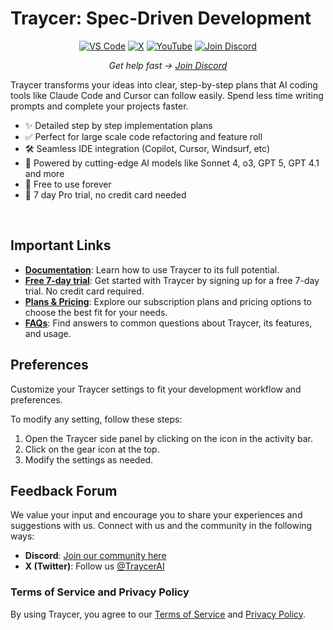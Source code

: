 # Traycer: Spec-Driven Development

<p align="center">
  <a href="https://marketplace.visualstudio.com/items?itemName=Traycer.traycer-vscode"><img src="https://img.shields.io/visual-studio-marketplace/v/Traycer.traycer-vscode.svg?label=VS%20Code&color=%23007ACC&style=flat&logo=visualstudiocode&logoColor=white" alt="VS Code"></a>
  <a href="https://x.com/TraycerAI"><img src="https://img.shields.io/badge/TraycerAI-000000?style=flat&logo=x&logoColor=white" alt="X"></a>
  <a href="https://youtube.com/@TraycerAI?feature=shared"><img src="https://img.shields.io/badge/YouTube-FF0000?style=flat&logo=youtube&logoColor=white" alt="YouTube"></a>
  <a href="https://traycer.ai/discord"><img src="https://img.shields.io/badge/Join%20Discord-5865F2?style=flat&logo=discord&logoColor=white" alt="Join Discord"></a>
</p>
<p align="center">
  <em>Get help fast → <a href="https://traycer.ai/discord">Join Discord</a></em>
</p>

Traycer transforms your ideas into clear, step-by-step plans that AI coding tools like Claude Code and Cursor can follow easily. Spend less time writing prompts and complete your projects faster.

- ✨ Detailed step by step implementation plans
- ✅ Perfect for large scale code refactoring and feature roll
- 🛠️ Seamless IDE integration (Copilot, Cursor, Windsurf, etc)
- 🤖 Powered by cutting-edge AI models like Sonnet 4, o3, GPT 5, GPT 4.1 and more
- 🎁 Free to use forever
- 🚀 7 day Pro trial, no credit card needed

<br />

## Important Links

- **[Documentation](https://docs.traycer.ai)**: Learn how to use Traycer to its full potential.
- **[Free 7-day trial](https://platform.traycer.ai)**: Get started with Traycer by signing up for a free 7-day trial. No credit card required.
- **[Plans & Pricing](https://traycer.ai/#pricing)**: Explore our subscription plans and pricing options to choose the best fit for your needs.
- **[FAQs](https://traycer.ai/#faq)**: Find answers to common questions about Traycer, its features, and usage.

## Preferences

Customize your Traycer settings to fit your development workflow and preferences.

To modify any setting, follow these steps:

1. Open the Traycer side panel by clicking on the icon in the activity bar.
2. Click on the gear icon at the top.
3. Modify the settings as needed.

## Feedback Forum

We value your input and encourage you to share your experiences and suggestions with us. Connect with us and the community in the following ways:

- **Discord**: [Join our community here](https://discord.gg/RcpPtcZqRK)
- **X (Twitter)**: Follow us [@TraycerAI](https://twitter.com/TraycerAI)

### Terms of Service and Privacy Policy

By using Traycer, you agree to our [Terms of Service](https://traycer.ai/terms-of-service) and [Privacy Policy](https://traycer.ai/privacy-policy).
